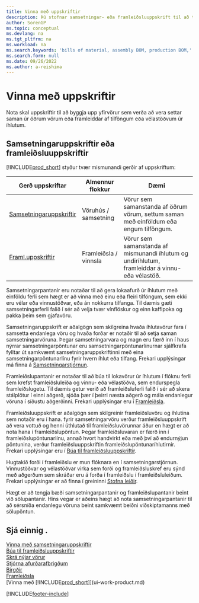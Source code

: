 ```yaml
---
title: Vinna með uppskriftir
description: Þú stofnar samsetningar- eða framleiðsluuppskrift til að tilgreina íhlutina eða tilföngin sem þarf til að setja saman vöruna sem samsetningaruppskriftin segir til um.
author: SorenGP
ms.topic: conceptual
ms.devlang: na
ms.tgt_pltfrm: na
ms.workload: na
ms.search.keywords: 'bills of material, assembly BOM, production BOM,'
ms.search.form: null
ms.date: 09/26/2022
ms.author: a-reishima
---
```

# <a name="work-with-bills-of-material"></a>Vinna með uppskriftir

Nota skal uppskriftir til að byggja upp yfirvörur sem verða að vera settar saman úr öðrum vörum eða framleiddar af tilföngum eða vélastöðvum úr íhlutum.

## <a name="assembly-boms-or-production-boms"></a>Samsetningaruppskriftir eða framleiðsluuppskriftir

[!INCLUDE[prod_short](includes/prod_short.md)] styður tvær mismunandi gerðir af uppskriftum:

| Gerð uppskriftar | Almennur flokkur | Dæmi |
| -------- | ---------------- | ------- |
| [Samsetningaruppskriftir](assembly-how-work-assembly-boms.md) | Vöruhús / samsetning | Vörur sem samanstanda af öðrum vörum, settum saman með einföldum eða engum tilföngum. |
| [Framl.uppskriftir](production-how-to-create-production-boms.md) | Framleiðsla / vinnsla | Vörur sem samanstanda af mismunandi íhlutum og undiríhlutum, framleiddar á vinnu- eða vélastöð. |

Samsetningarpantanir eru notaðar til að gera lokaafurð úr íhlutum með einföldu ferli sem hægt er að vinna með einu eða fleiri tilföngum, sem ekki eru vélar eða vinnustöðvar, eða án nokkurra tilfanga. Til dæmis gæti samsetningarferli falið í sér að velja tvær vínflöskur og einn kaffipoka og pakka þeim sem gjafavöru.  

Samsetningaruppskrift er aðalgögn sem skilgreina hvaða íhlutavörur fara í samsetta endanlega vöru og hvaða forðar er notaðir til að setja saman samsetningarvöruna. Þegar samsetningarvara og magn eru færð inn í haus nýrrar samsetningarpöntunar eru samsetningarpöntunarlínurnar sjálfkrafa fylltar út samkvæmt samsetningaruppskriftinni með eina samsetningarpöntunarlínu fyrir hvern íhlut eða tilfang. Frekari upplýsingar má finna á [Samsetningarstjórnun](assembly-assemble-items.md).

Framleiðslupantanir er notaðar til að búa til lokavörur úr íhlutum í flóknu ferli sem krefst framleiðsluleiða og vinnu- eða vélastöðva, sem endurspegla framleiðslugetu. Til dæmis getur verið að framleiðsluferli falið í sér að skera stálplötur í einni aðgerð, sjóða þær í þeirri næsta aðgerð og mála endanlegur vöruna í síðustu aðgerðinni. Frekari upplýsingar eru í [Framleiðsla](production-manage-manufacturing.md).

Framleiðsluuppskrift er aðalgögn sem skilgreinir framleiðsluvöru og íhlutina sem notaðir eru í hana. fyrir samsetningarvöru verður framleiðsluuppskrift að vera vottuð og henni úthlutað til framleiðsluvörunnar áður en hægt er að nota hana í framleiðslupöntun. Þegar framleiðsluvaran er færð inn í framleiðslupöntunarlínu, annað hvort handvirkt eða með því að endurnýjun pöntunina, verður framleiðsluuppskriftin framleiðslupöntunaríhlutirnir. Frekari upplýsingar eru í [Búa til framleiðsluuppskriftir](production-how-to-create-production-boms.md).

Hugtakið forði í framleiðslu er mun flóknara en í samsetningarstjórnun. Vinnustöðvar og vélastöðvar virka sem forði og framleiðsluskref eru sýnd með aðgerðum sem skráðar eru á forða í framleiðslu í framleiðsluleiðum. Frekari upplýsingar er að finna í greininni [Stofna leiðir](production-how-to-create-routings.md).

Hægt er að tengja bæði samsetningarpantanir og framleiðslupantanir beint við sölupantanir. Hins vegar er aðeins hægt að nota samsetningarpantanir til að sérsníða endanlegu vöruna beint samkvæmt beiðni viðskiptamanns með sölupöntun.

## <a name="see-also"></a>Sjá einnig .

[Vinna með samsetningaruppskriftir](assembly-how-work-assembly-boms.md)  
[Búa til framleiðsluuppskriftir](production-how-to-create-production-boms.md)  
[Skrá nýjar vörur](inventory-how-register-new-items.md)  
[Stjórna afurðarafbrigðum](inventory-item-variants.md)  
[Birgðir](inventory-manage-inventory.md)  
[Framleiðsla](production-manage-manufacturing.md)  
[Vinna með [!INCLUDE[prod_short](includes/prod_short.md)]](ui-work-product.md)  

[!INCLUDE[footer-include](includes/footer-banner.md)]
